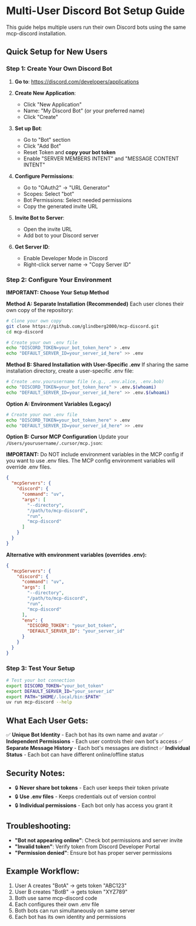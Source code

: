 # Multi-User Discord Bot Setup Guide

This guide helps multiple users run their own Discord bots using the same mcp-discord installation.

## Quick Setup for New Users

### Step 1: Create Your Own Discord Bot

1. **Go to**: https://discord.com/developers/applications
2. **Create New Application**:
   - Click "New Application"
   - Name: "My Discord Bot" (or your preferred name)
   - Click "Create"

3. **Set up Bot**:
   - Go to "Bot" section
   - Click "Add Bot"
   - Reset Token and **copy your bot token**
   - Enable "SERVER MEMBERS INTENT" and "MESSAGE CONTENT INTENT"

4. **Configure Permissions**:
   - Go to "OAuth2" → "URL Generator"
   - Scopes: Select "bot"
   - Bot Permissions: Select needed permissions
   - Copy the generated invite URL

5. **Invite Bot to Server**:
   - Open the invite URL
   - Add bot to your Discord server

6. **Get Server ID**:
   - Enable Developer Mode in Discord
   - Right-click server name → "Copy Server ID"

### Step 2: Configure Your Environment

**IMPORTANT: Choose Your Setup Method**

**Method A: Separate Installation (Recommended)**
Each user clones their own copy of the repository:
```bash
# Clone your own copy
git clone https://github.com/glindberg2000/mcp-discord.git
cd mcp-discord

# Create your own .env file
echo "DISCORD_TOKEN=your_bot_token_here" > .env
echo "DEFAULT_SERVER_ID=your_server_id_here" >> .env
```

**Method B: Shared Installation with User-Specific .env**
If sharing the same installation directory, create a user-specific .env file:
```bash
# Create .env.yourusername file (e.g., .env.alice, .env.bob)
echo "DISCORD_TOKEN=your_bot_token_here" > .env.$(whoami)
echo "DEFAULT_SERVER_ID=your_server_id_here" >> .env.$(whoami)
```

**Option A: Environment Variables (Legacy)**
```bash
# Create your own .env file
echo "DISCORD_TOKEN=your_bot_token_here" > .env
echo "DEFAULT_SERVER_ID=your_server_id_here" >> .env
```

**Option B: Cursor MCP Configuration**
Update your `/Users/yourusername/.cursor/mcp.json`:

**IMPORTANT:** Do NOT include environment variables in the MCP config if you want to use .env files. The MCP config environment variables will override .env files.

```json
{
  "mcpServers": {
    "discord": {
      "command": "uv",
      "args": [
        "--directory",
        "/path/to/mcp-discord",
        "run",
        "mcp-discord"
      ]
    }
  }
}
```

**Alternative with environment variables (overrides .env):**
```json
{
  "mcpServers": {
    "discord": {
      "command": "uv",
      "args": [
        "--directory",
        "/path/to/mcp-discord",
        "run",
        "mcp-discord"
      ],
      "env": {
        "DISCORD_TOKEN": "your_bot_token",
        "DEFAULT_SERVER_ID": "your_server_id"
      }
    }
  }
}
```

### Step 3: Test Your Setup

```bash
# Test your bot connection
export DISCORD_TOKEN="your_bot_token"
export DEFAULT_SERVER_ID="your_server_id"
export PATH="$HOME/.local/bin:$PATH"
uv run mcp-discord --help
```

## What Each User Gets:

✅ **Unique Bot Identity** - Each bot has its own name and avatar
✅ **Independent Permissions** - Each user controls their own bot's access
✅ **Separate Message History** - Each bot's messages are distinct
✅ **Individual Status** - Each bot can have different online/offline status

## Security Notes:

- 🔒 **Never share bot tokens** - Each user keeps their token private
- 🔒 **Use .env files** - Keeps credentials out of version control
- 🔒 **Individual permissions** - Each bot only has access you grant it

## Troubleshooting:

- **"Bot not appearing online"**: Check bot permissions and server invite
- **"Invalid token"**: Verify token from Discord Developer Portal
- **"Permission denied"**: Ensure bot has proper server permissions

## Example Workflow:

1. User A creates "BotA" → gets token "ABC123"
2. User B creates "BotB" → gets token "XYZ789"
3. Both use same mcp-discord code
4. Each configures their own .env file
5. Both bots can run simultaneously on same server
6. Each bot has its own identity and permissions 